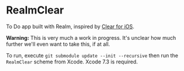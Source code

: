 # RealmClear

To Do app built with Realm, inspired by [Clear for iOS](http://realmacsoftware.com/clear/).

**Warning:** This is very much a work in progress.
It's unclear how much further we'll even want to take this, if at all.

To run, execute `git submodule update --init --recursive`
then run the `RealmClear` scheme from Xcode. Xcode 7.3 is required.

